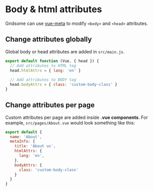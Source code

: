 # Body & html attributes

Gridsome can use [vue-meta](https://github.com/declandewet/vue-meta) to modify `<body>` and `<head>` attributes.

## Change attributes globally

Global body or head attributes are added in `src/main.js`.

```js
export default function (Vue, { head }) {
  // Add attributes to HTML tag
  head.htmlAttrs = { lang: 'en' }
  
  // Add attributes to BODY tag
  head.bodyAttrs = { class: 'custom-body-class' }
}
```

## Change attributes per page

Custom attributes per page are added inside **.vue components**.
For example, `src/pages/About.vue` would look something like this:

```js
export default {
  name: 'About',
  metaInfo: {
    title: 'About us',
    htmlAttrs: {
      lang: 'en',
    },
    bodyAttrs: {
      class: 'custom-body-class'
    }
  }
}
```
